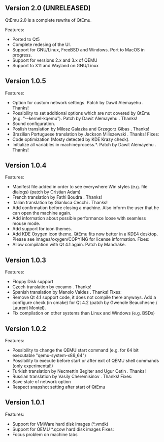 ## Version 2.0 (UNRELEASED)

QtEmu 2.0 is a complete rewrite of QtEmu.

Features:
* Ported to Qt5
* Complete redesing of the UI.
* Support for GNU/Linux, FreeBSD and Windows. Port to MacOS in progress.
* Support for versions 2.x and 3.x of QEMU
* Support to X11 and Wayland on GNU/Linux


## Version 1.0.5

Features:
* Option for custom network settings. Patch by Dawit Alemayehu <adawit at kde dot org>. Thanks!
* Possibility to set additional options which are not covered by QtEmu (e.g. "--kernel-kqemu"). Patch by Dawit Alemayehu <adawit at kde dot org>. Thanks!
* Sound configuration.
* Poslish translation by Milosz Galazka <milosz at sleeplessbeastie dot eu> and Grzegorz Gibas <amigib at wp dot pl>. Thanks!
* Brazilian Portuguese translation by Jackson Miliszewski <jackwski at brturbo dot com dot br>. Thanks!
Fixes:
* Code optimization (Mosty detected by KDE Krazy check).
* Initialize all variables in machineprocess.*. Patch by Dawit Alemayehu <adawit at kde dot org>. Thanks!

## Version 1.0.4

Features:
* Manifest file added in order to see everywhere Win styles (e.g. file dialogs) (patch by Cristian Adam)
* French translation by Fathi Boudra <fboudra at free dot fr>. Thanks!
* Italian translation by Gianluca Cecchi <gianluca dot cecchi at gmail dot com>. Thanks!
* Add confirmation before closing a machine. Also inform the user that he can open the machine again.
* Add information about possible performance loose with seamless mouse mode.
* Add support for icon themes.
* Add KDE Oxygen icon theme. QtEmu fits now better in a KDE4 desktop. Please see images/oxygen/COPYING
  for license information.
Fixes:
* Allow compilation with Qt 4.1 again. Patch by Mandrake.

## Version 1.0.3

Features:
* Floppy Disk support
* Czech translation by excamo <excamo at gmail dot com>. Thanks!
* Spanish translation by Manolo Valdes <nolis71cu at gmail dot com>. Thanks!
Fixes:
* Remove Qt 4.1 support code, it does not compile there anyways.
  Add a configure check (in cmake) for Qt 4.2 (patch by Gwenole Beauchesne / Laurent Montel).
* Fix compilation on other systems than Linux and Windows (e.g. BSDs)

## Version 1.0.2

Features:
* Possibility to change the QEMU start command (e.g. for 64 bit executable "qemu-system-x86_64")
* Possibility to execute before start or after exit of QEMU shell commands (only experimental!)
* Turkish translation by Necmettin Begiter <begiter at gmail dot com> and Ugur Cetin <jnmbk at users.sourceforge dot net>. Thanks!
* Russian translation by Vasily Cheremisinov <cheremv at directimvest dot ru>. Thanks!
Fixes:
* Save state of network option
* Respect snapshot setting after start of QtEmu

## Version 1.0.1

Features:
* Support for VMWare hard disk images (*.vmdk)
* Support for QEMU *.qcow hard disk images
Fixes:
* Focus problem on machine tabs
